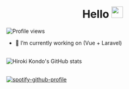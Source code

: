 <div align="center">
  <h1> Hello <img src="https://raw.githubusercontent.com/MartinHeinz/MartinHeinz/master/wave.gif" width="30px"></h1>
</div>

![Profile views](https://gpvc.arturio.dev/kondohiroki)

- 🔭 I’m currently working on (Vue + Laravel)
<!-- - 🌱 I’m currently learning  -->
<!-- - 👯 I’m looking to collaborate on ... -->
<!-- - 🤔 I’m looking for help with ... -->
<!-- - 💬 Ask me about ... -->
<!-- - 📫 How to reach me: ... -->
<!-- - 😄 Pronouns: ... -->
<!-- - ⚡ Fun fact: ... -->

</br>
<div align="left">
  <img align="center" src="https://github-readme-stats.vercel.app/api?username=kondohiroki&include_all_commits=true&count_private=true&show_icons=true&theme=radical" alt="Hiroki Kondo's GitHub stats">
</div>

</br>

[![spotify-github-profile](https://spotify-github-profile.vercel.app/api/view?uid=t6uw4iep1t4xfl0pc7cjgvp1q&cover_image=true&theme=default&bar_color=53b14f&bar_color_cover=true)](https://spotify-github-profile.vercel.app/api/view?uid=t6uw4iep1t4xfl0pc7cjgvp1q&redirect=true)
